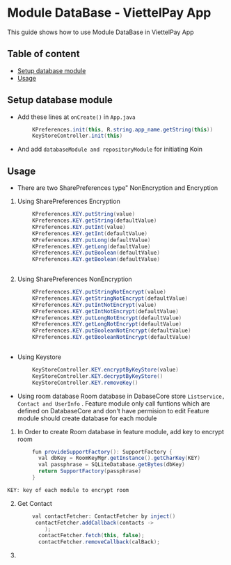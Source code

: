 # Module DataBase - ViettelPay App

This guide shows how to use Module DataBase in ViettelPay App

## Table of content
- [Setup database module](#setup-database-module)
- [Usage](#usage)

## Setup database module
- Add these lines at ```onCreate()``` in ```App.java```
```java
        KPreferences.init(this, R.string.app_name.getString(this))
        KeyStoreController.init(this)
 ```
- And add ```databaseModule and repositoryModule``` for initiating Koin

## Usage
- There are two SharePreferences type" NonEncryption and Encryption
1. Using SharePreferences Encryption
```java
        KPreferences.KEY.putString(value)
        KPreferences.KEY.getString(defaultValue)
        KPreferences.KEY.putInt(value)
        KPreferences.KEY.getInt(defaultValue)
        KPreferences.KEY.putLong(defaultValue)
        KPreferences.KEY.getLong(defaultValue)
        KPreferences.KEY.putBoolean(defaultValue)
        KPreferences.KEY.getBoolean(defaultValue)
        
```
2. Using SharePreferences NonEncryption
```java
        KPreferences.KEY.putStringNotEncrypt(value)
        KPreferences.KEY.getStringNotEncrypt(defaultValue)
        KPreferences.KEY.putIntNotEncrypt(value)
        KPreferences.KEY.getIntNotEncrypt(defaultValue)
        KPreferences.KEY.putLongNotEncrypt(defaultValue)
        KPreferences.KEY.getLongNotEncrypt(defaultValue)
        KPreferences.KEY.putBooleanNotEncrypt(defaultValue)
        KPreferences.KEY.getBooleanNotEncrypt(defaultValue)
        
```
- Using Keystore 
```java 
        KeyStoreController.KEY.encryptByKeyStore(value)
        KeyStoreController.KEY.decryptByKeyStore()
        KeyStoreController.KEY.removeKey()
```

- Using room database
Room database in DabaseCore store ```Listservice, Contact and UserInfo``` . Feature module only call funtions which are defined on DatabaseCore and don't have permision to edit 
Feature module should create database for each module
1. In Order to create Room database in feature module, add key to encrypt room
```java
        fun provideSupportFactory(): SupportFactory {
          val dbKey = RoomKeyMgr.getInstance().getCharKey(KEY)
          val passphrase = SQLiteDatabase.getBytes(dbKey)
          return SupportFactory(passphrase)
        }

KEY: key of each module to encrypt room
```
2. Get Contact
```java
        val contactFetcher: ContactFetcher by inject()
         contactFetcher.addCallback(contacts ->
            );
          contactFetcher.fetch(this, false);
          contactFetcher.removeCallback(calBack);
```

3. 




